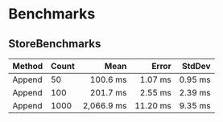 # Benchmarks

## StoreBenchmarks

| Method | Count |       Mean |    Error |  StdDev |
|------- |------ |-----------:|---------:|--------:|
| Append |    50 |   100.6 ms |  1.07 ms | 0.95 ms |
| Append |   100 |   201.7 ms |  2.55 ms | 2.39 ms |
| Append |  1000 | 2,066.9 ms | 11.20 ms | 9.35 ms |